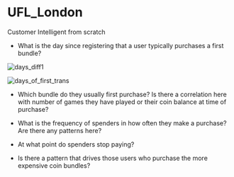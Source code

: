 # UFL_London
Customer Intelligent from scratch

- What is the day since registering that a user typically purchases a first bundle?

![days_diff1](https://user-images.githubusercontent.com/5808185/35792832-0c91757e-0a75-11e8-8226-01e4f28fc0d5.PNG)


![days_of_first_trans](https://user-images.githubusercontent.com/5808185/35792774-c0e56dec-0a74-11e8-9861-282d4c0c9e74.PNG)

- Which bundle do they usually first purchase? Is there a correlation here with number of games they have played or their coin balance at   time of purchase?


- What is the frequency of spenders in how often they make a purchase? Are there any patterns here?

- At what point do spenders stop paying?

- Is there a pattern that drives those users who purchase the more expensive coin bundles?
